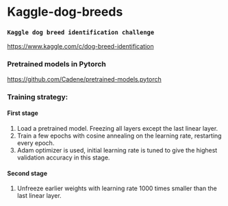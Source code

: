 # Kaggle-dog-breeds
### ```Kaggle dog breed identification challenge```

https://www.kaggle.com/c/dog-breed-identification

### Pretrained models in Pytorch

https://github.com/Cadene/pretrained-models.pytorch

### Training strategy:
#### First stage
1) Load a pretrained model. Freezing all layers except the last linear layer.
2) Train a few epochs with cosine annealing on the learning rate, restarting every epoch.
3) Adam optimizer is used, initial learning rate is tuned to give the highest validation accuracy in this stage.

#### Second stage
1) Unfreeze earlier weights with learning rate 1000 times smaller than the last linear layer. 
